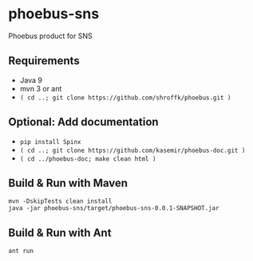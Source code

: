 # phoebus-sns

Phoebus product for SNS


## Requirements
 * Java 9
 * mvn 3 or ant
 * `( cd ..; git clone https://github.com/shroffk/phoebus.git )`

## Optional: Add documentation
 * `pip install Spinx`
 * `( cd ..; git clone https://github.com/kasemir/phoebus-doc.git )`
 * `( cd ../phoebus-doc; make clean html )`

## Build & Run with Maven
```
mvn -DskipTests clean install
java -jar phoebus-sns/target/phoebus-sns-0.0.1-SNAPSHOT.jar 
```

## Build & Run with Ant
```
ant run
```
